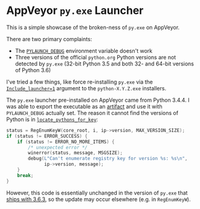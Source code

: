 # AppVeyor `py.exe` Launcher

This is a simple showcase of the broken-ness of `py.exe` on AppVeyor.

There are two primary complaints:

- The [`PYLAUNCH_DEBUG`][1] environment variable doesn't work
- Three versions of the official `python.org` Python versions are
  not detected by `py.exe` (32-bit Python 3.5 and both 32- and
  64-bit versions of Python 3.6)

I've tried a few things, like force re-installing `py.exe` via
the [`Include_launcher=1`][2] argument to the `python-X.Y.Z.exe`
installers.

The `py.exe` launcher pre-installed on AppVeyor came from
Python 3.4.4. I was able to export the executable as an [artifact][4] and
use it with `PYLAUNCH_DEBUG` actually set. The reason it cannot find
the versions of Python is in [`locate_pythons_for_key`][3]:

```c
status = RegEnumKeyW(core_root, i, ip->version, MAX_VERSION_SIZE);
if (status != ERROR_SUCCESS) {
    if (status != ERROR_NO_MORE_ITEMS) {
        /* unexpected error */
        winerror(status, message, MSGSIZE);
        debug(L"Can't enumerate registry key for version %s: %s\n",
              ip->version, message);
    }
    break;
}
```

However, this code is essentially unchanged in the version of `py.exe`
that [ships with 3.6.3][5], so the update may occur elsewhere (e.g.
in `RegEnumKeyW`).

[1]: https://docs.python.org/3/using/windows.html#diagnostics
[2]: https://docs.python.org/3/using/windows.html#installing-without-ui
[3]: https://github.com/python/cpython/blob/v3.4.4/PC/launcher.c#L215-L216
[4]: https://ci.appveyor.com/project/jonparrott/nox/build/1.0.298.master/job/bf75a49xokfko86v/artifacts
[5]: https://github.com/python/cpython/blob/v3.6.3/PC/launcher.c#L219-L226
